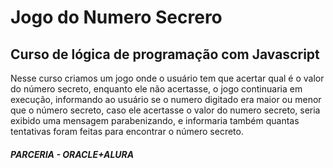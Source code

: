 <h1>Jogo do Numero Secrero</h1>

<h2>Curso de lógica de programação com Javascript</h2>
<p>
  Nesse curso criamos um jogo onde o usuário tem que acertar qual é o valor do número secreto, enquanto ele não acertasse, 
  o jogo continuaria em execução, informando ao usuário se o numero digitado era maior ou menor que o número secreto, 
  caso ele acertasse o valor do numero secreto, seria exibido uma mensagem parabenizando, e informaria também quantas tentativas foram feitas para encontrar o número secreto. 
</p>

<h5>PARCERIA - ORACLE+ALURA</h5>
